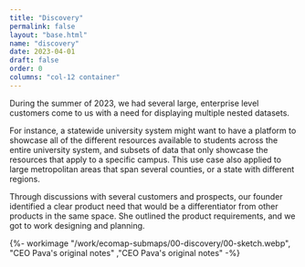```yaml
---
title: "Discovery"
permalink: false
layout: "base.html"
name: "discovery"
date: 2023-04-01
draft: false
order: 0
columns: "col-12 container"
---
```

<div class="col col-12 sm-7 md-6 lg-7">
During the summer of 2023, we had several large, enterprise level customers come to us with a need for displaying multiple nested datasets.

For instance, a statewide university system might want to have a platform to showcase all of the different resources available to students across the entire university system, and subsets of data that only showcase the resources that apply to a specific campus.  This use case also applied to large metropolitan areas that span several counties, or a state with different regions. 

Through discussions with several customers and prospects, our founder identified a clear product need that would be a differentiator from other products in the same space.  She outlined the product requirements, and we got to work designing and planning.
</div>
<div class="col col-12 sm-5 md-6 lg-5">
{%- workimage "/work/ecomap-submaps/00-discovery/00-sketch.webp", "CEO Pava's original notes"  ,"CEO Pava's original notes"  -%}

</div>